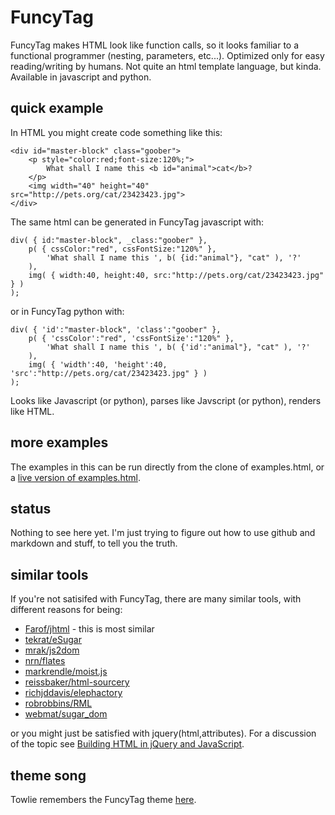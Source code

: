 FuncyTag
=========

FuncyTag makes HTML look like function calls, so it looks familiar to a functional programmer (nesting, parameters, etc...). Optimized only for easy reading/writing by humans. Not quite an html template language, but kinda. Available in javascript and python.

quick example
--------------

In HTML you might create code something like this:

    <div id="master-block" class="goober">
        <p style="color:red;font-size:120%;">
            What shall I name this <b id="animal">cat</b>?
        </p>
        <img width="40" height="40" src="http://pets.org/cat/23423423.jpg">
    </div>

The same html can be generated in FuncyTag javascript with:

    div( { id:"master-block", _class:"goober" },
        p( { cssColor:"red", cssFontSize:"120%" },
            'What shall I name this ', b( {id:"animal"}, "cat" ), '?'
        ),
        img( { width:40, height:40, src:"http://pets.org/cat/23423423.jpg" } )
    );

or in FuncyTag python with:

    div( { 'id':"master-block", 'class':"goober" },
        p( { 'cssColor':"red", 'cssFontSize':"120%" },
            'What shall I name this ', b( {'id':"animal"}, "cat" ), '?'
        ),
        img( { 'width':40, 'height':40, 'src':"http://pets.org/cat/23423423.jpg" } )
    );

Looks like Javascript (or python), parses like Javscript (or python), renders like HTML.

more examples
---------------
The examples in this can be run directly from the clone of examples.html, or a [live version of examples.html](http://dl.dropbox.com/u/41075/funcytagexamples/examples.html).


status
--------------
Nothing to see here yet. I'm just trying to figure out how to use github and markdown and stuff, to tell you the truth.

similar tools
---------------------

If you're not satisifed with FuncyTag, there are many similar tools, with different reasons for being:

* [Farof/jhtml](https://github.com/Farof/jhtml) - this is most similar
* [tekrat/eSugar](https://github.com/tekrat/eSugar)
* [mrak/js2dom](https://github.com/mrak/js2dom)
* [nrn/flates](https://github.com/nrn/flates)
* [markrendle/moist.js](https://github.com/markrendle/moist.js)
* [reissbaker/html-sourcery](https://github.com/reissbaker/html-sourcery)
* [richjddavis/elephactory](https://github.com/richjddavis/elephactory)
* [robrobbins/RML](https://github.com/robrobbins/RML)
* [webmat/sugar_dom](https://github.com/webmat/sugar_dom)

or you might just be satisfied with jquery(html,attributes). For a discussion of the topic see [Building HTML in jQuery and JavaScript](http://marcgrabanski.com/articles/building-html-in-jquery-and-javascript).

theme song
-----------------------

Towlie remembers the FuncyTag theme [here](http://www.youtube.com/watch?v=4OrVrrsjqwQ).